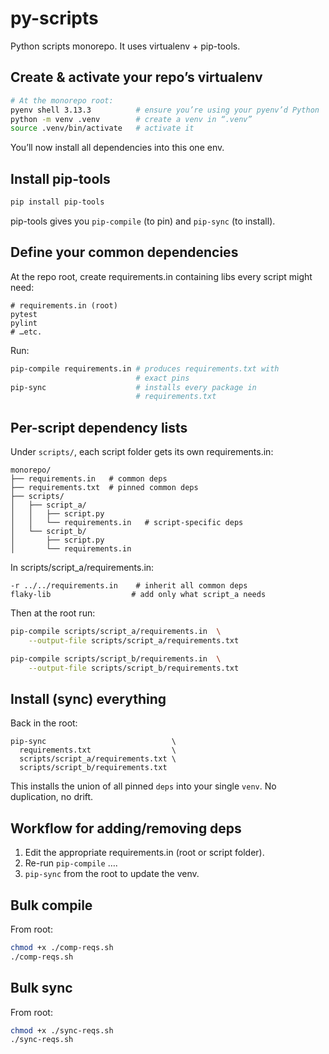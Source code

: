 # py-scripts

Python scripts monorepo. It uses virtualenv + pip-tools.

## Create & activate your repo’s virtualenv

```bash
# At the monorepo root:
pyenv shell 3.13.3          # ensure you’re using your pyenv’d Python
python -m venv .venv        # create a venv in “.venv”
source .venv/bin/activate   # activate it
```

You’ll now install all dependencies into this one env.

## Install pip-tools

```bash
pip install pip-tools
```

pip-tools gives you `pip-compile` (to pin) and `pip-sync` (to install).

## Define your common dependencies

At the repo root, create requirements.in containing libs every script might need:

```text
# requirements.in (root)
pytest
pylint
# …etc.
```

Run:

```bash
pip-compile requirements.in # produces requirements.txt with
                            # exact pins
pip-sync                    # installs every package in
                            # requirements.txt
```

## Per-script dependency lists

Under `scripts/`, each script folder gets its own requirements.in:

```text
monorepo/
├── requirements.in   # common deps
├── requirements.txt  # pinned common deps
├── scripts/
│   ├── script_a/
│   │   ├── script.py
│   │   └── requirements.in   # script-specific deps
│   └── script_b/
│       ├── script.py
│       └── requirements.in
```

In scripts/script_a/requirements.in:

```text
-r ../../requirements.in    # inherit all common deps
flaky-lib                  # add only what script_a needs
```

Then at the root run:

```bash
pip-compile scripts/script_a/requirements.in  \
    --output-file scripts/script_a/requirements.txt

pip-compile scripts/script_b/requirements.in  \
    --output-file scripts/script_b/requirements.txt
```

## Install (sync) everything

Back in the root:

```text
pip-sync                            \
  requirements.txt                  \
  scripts/script_a/requirements.txt \
  scripts/script_b/requirements.txt
```

This installs the union of all pinned `deps` into your single `venv`. No duplication, no drift.

## Workflow for adding/removing deps

1. Edit the appropriate requirements.in (root or script folder).
2. Re-run `pip-compile` ….
3. `pip-sync` from the root to update the venv.

## Bulk compile

From root:

```bash
chmod +x ./comp-reqs.sh
./comp-reqs.sh
```

## Bulk sync

From root:

```bash
chmod +x ./sync-reqs.sh
./sync-reqs.sh
```
